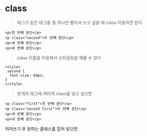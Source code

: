 # class

>태그가 같은 태그들 중 하나만 뽑아서 쓰고 싶을 때 class 이용하면 된다

```
<p>첫 번째 문단</p>
<p class="second">두 번째 문단</p>
<p>세 번째 문단</p>
<p>네 번째 문단</p>
```

>class 이름을 이용해서 스타일링을 해줄 수 있다

```
<style>
.second {
  font-size: 64px;
}
</style>
```

>한개의 태그에 여러개 class를 넣고 싶으면

```
<p class="first">첫 번째 문단</p>
<p class="second first">두 번째 문단</p>
<p>세 번째 문단</p>
<p>네 번째 문단</p>
```

띄어쓰기 후 원하는 클래스를 집어 넣으면 
